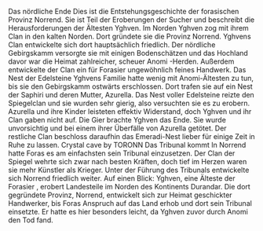 Das nördliche Ende
Dies ist die Entstehungsgeschichte der forasischen Provinz Norrend. Sie ist Teil der Eroberungen der Sucher und beschreibt die Herausforderungen der Ältesten Yghven.
Im Norden
Yghven zog mit ihrem Clan in den kalten Norden. Dort gründete sie die Provinz Norrend. Yghvens Clan entwickelte sich dort hauptsächlich friedlich. Der nördliche Gebirgskamm versorgte sie mit einigen Bodenschätzen und das Hochland davor war die Heimat
zahlreicher, scheuer Anomi -Herden. Außerdem entwickelte der Clan ein für Forasier ungewöhnlich feines Handwerk.
Das Nest der Edelsteine
Yghvens Familie hatte wenig mit Anomi-Ältesten zu tun, bis sie den Gebirgskamm ostwärts erschlossen. Dort trafen sie auf ein Nest der Saphiri und deren Mutter, Azurella. Das Nest voller Edelsteine reizte den Spiegelclan und sie wurden sehr gierig, also
versuchten sie es zu erobern. Azurella und ihre Kinder leisteten effektiv Widerstand, doch Yghven und ihr Clan gaben nicht auf.
Die Gier brachte Yghven das Ende. Sie wurde unvorsichtig und bei einem ihrer Überfälle von Azurella getötet. Der restliche Clan beschloss daraufhin das Emeradi-Nest lieber für einige Zeit in Ruhe zu lassen.
Crystal cave by TORONN
Das Tribunal kommt
In Norrend hatte Foras es am einfachsten sein Tribunal einzusetzen. Der Clan der Spiegel wehrte sich zwar nach besten Kräften, doch tief im Herzen waren sie mehr Künstler als Krieger. Unter der Führung des Tribunals entwickelte sich Norrend friedlich weiter.
Auf einen Blick:
Yghven, eine Älteste der Forasier , erobert Landesteile im Norden des Kontinents Durandar. Die dort gegründete Provinz, Norrend, entwickelt sich zur Heimat geschickter Handwerker, bis Foras Anspruch auf das Land erhob und dort sein Tribunal einsetzte. Er
hatte es hier besonders leicht, da Yghven zuvor durch Anomi den Tod fand.
